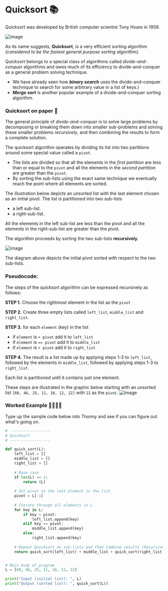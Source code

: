 # Quicksort 📚 

Quicksort was developed by British computer scientist Tony Hoare in 1959. 

![image](https://github.com/ross-bish/Algorithms/assets/83789503/15289682-58bc-4041-b5ad-ab2477cc4796)

As its name suggests, **Quicksort**, is a very efficient sorting algorithm _(considered to be the fastest general purpose sorting algorithm)._ 

Quicksort belongs to a special class of algorithms called _divide-and-conquer_ algorithms and owes much of its efficiency to divide-and-conquer as a general problem solving technique. 

- We have already seen how _**binary search**_ uses the divide-and-conquer technique to search for some arbitrary value in a list of keys.)
- _**Merge sort**_ is another popular example of a divide-and-conquer sorting algorithm.

### Quicksort on paper 📝
The general principle of _divide-and-conquer_ is to solve large problems by decomposing or breaking them down into smaller sub-problems and solving these smaller problems _recursively_, and then combining the results to form a complete solution.

The quicksort algorithm operates by dividing its list into two partitions around some special value called a ``pivot``. 

- The lists are divided so that all the elements in the _first partition_ are less than or equal to the ``pivot`` and all the elements in the _second partition_ are greater than the ``pivot``.
- By sorting the sub-lists using the exact same technique we eventually reach the point where all elements are sorted.

The illustration below depicts an unsorted list with the last element chosen as an initial pivot. 
The list is partitioned into two sub-lists 
  - a left sub-list.
  - a right-sub-list.

All the elements in the left sub-list are less than the pivot and all the elements in the right-sub-list are greater than the pivot. 

The algorithm proceeds by sorting the two sub-lists **recursively**.

![image](https://github.com/ross-bish/Algorithms/assets/83789503/4ae66793-0186-4f0a-a761-b69023507d99)

The diagram above depicts the initial pivot sorted with respect to the two sub-lists.

### Pseudocode:
The steps of the quicksort algorithm can be expressed recursively as follows:

**STEP 1.** Choose the rightmost element in the list as the ``pivot``

**STEP 2.** Create three empty lists called ``left_list``, ``middle_list`` and ``right_list``.

**STEP 3.** for each ``element`` (key) in the list
  - if ``element`` is ``< pivot`` add it to ``left_list``
  - if ``element`` is ``== pivot`` add it to ``middle_list``
  - if ``element`` is ``> pivot`` add it to ``right_list``
 
**STEP 4.** The result is a list made up by applying steps 1-3 to ``left_list``, followed by the elements in ``middle_list``, followed by applying steps 1-3 to ``right_list``.


Each list is partitioned until it contains just one element. 

These steps are illustrated in the graphic below starting with an unsorted list ``[88, 46, 25, 11, 18, 12, 22]`` with ``22`` as the ``pivot``.
![image](https://github.com/ross-bish/Algorithms/assets/83789503/bd882709-6876-4a78-b566-a09a90bdf48c)

### Worked Example 👨🏽‍💻📝
Type up the sample code below into Thonny and see if you can figure out what's going on.

````python
# ------------------
# Quicksort
# ------------------

def quick_sort(L):
    left_list = []
    middle_list = []
    right_list = []
    
    # Base case
    if len(L) <= 1:
        return (L)
    
    # Set pivot to the last element in the list
    pivot = L[-1]
    
    # Iterate through all elements in L
    for key in L:
        if key < pivot:
            left_list.append(key)
        elif key == pivot:
            middle_list.append(key)
        else:
            right_list.append(key)
    
    # Repeat Quicksort on sub-lists and then combine results (Recursive call)
    return quick_sort(left_list) + middle_list + quick_sort(right_list)


# Main body of program
L = [88, 46, 25, 11, 18, 12, 22]

print("Input (initial list): ", L)
print("Output (sorted list): ", quick_sort(L))
````
